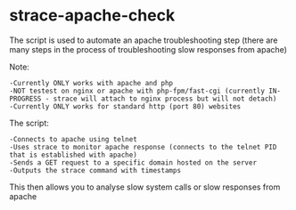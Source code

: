 # strace-apache-check
The script is used to automate an apache troubleshooting step (there are many steps in the process of troubleshooting slow responses from apache)

Note:  

    -Currently ONLY works with apache and php
    -NOT testest on nginx or apache with php-fpm/fast-cgi (currently IN-PROGRESS - strace will attach to nginx process but will not detach)
    -Currently ONLY works for standard http (port 80) websites

The script:

    -Connects to apache using telnet
    -Uses strace to monitor apache response (connects to the telnet PID that is established with apache)
    -Sends a GET request to a specific domain hosted on the server
    -Outputs the strace command with timestamps
        
This then allows you to analyse slow system calls or slow responses from apache
